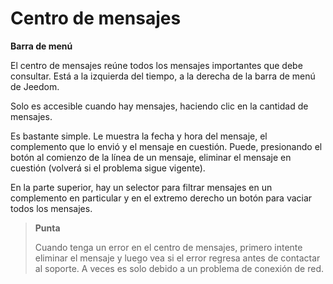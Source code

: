 # Centro de mensajes
**Barra de menú**

El centro de mensajes reúne todos los mensajes importantes que debe consultar. Está a la izquierda del tiempo, a la derecha de la barra de menú de Jeedom.

Solo es accesible cuando hay mensajes, haciendo clic en la cantidad de mensajes.

Es bastante simple. Le muestra la fecha y hora del mensaje, el complemento que lo envió y el mensaje en cuestión. Puede, presionando el botón al comienzo de la línea de un mensaje, eliminar el mensaje en cuestión (volverá si el problema sigue vigente).

En la parte superior, hay un selector para filtrar mensajes en un complemento en particular y en el extremo derecho un botón para vaciar todos los mensajes.

> **Punta**
>
> Cuando tenga un error en el centro de mensajes, primero intente eliminar el mensaje y luego vea si el error regresa antes de contactar al soporte. A veces es solo debido a un problema de conexión de red.
